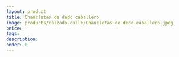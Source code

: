 ```yaml
---
layout: product
title: Chancletas de dedo caballero
image: products/calzado-calle/Chancletas de dedo caballero.jpeg
price: 
tags: 
description: 
order: 0
---
```

